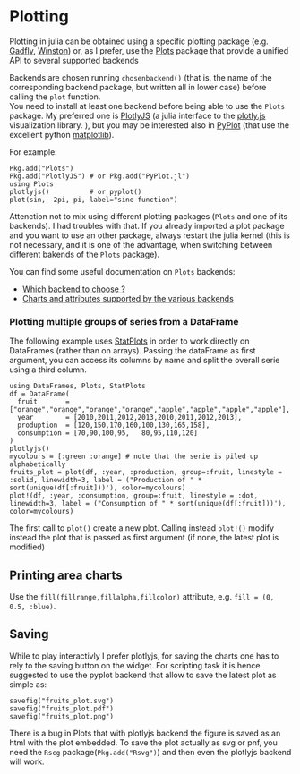 # Plotting

Plotting in julia can be obtained using a specific plotting package (e.g. [Gadfly](https://github.com/dcjones/Gadfly.jl), [Winston](https://github.com/nolta/Winston.jl)) or, as I prefer, use the [Plots](https://github.com/JuliaPlots/Plots.jl) package that provide a unified API to several supported backends

Backends are chosen running `chosenbackend()` (that is, the name of the corresponding backend package, but written all in lower case) before calling the `plot` function.  
You need to install at least one backend before being able to use the `Plots` package. My preferred one is [PlotlyJS](https://github.com/sglyon/PlotlyJS.jl) (a julia interface to the [plotly.js](https://plot.ly) visualization library. ), but you may be interested also in [PyPlot](https://github.com/JuliaPy/PyPlot.jl) (that use the excellent python [matplotlib](http://matplotlib.org/api/pyplot_api.html)).

For example:

```
Pkg.add("Plots")
Pkg.add("PlotlyJS") # or Pkg.add("PyPlot.jl") 
using Plots
plotlyjs()          # or pyplot()
plot(sin, -2pi, pi, label="sine function")
```

Attenction not to mix using different plotting packages (`Plots` and one of its backends). I had troubles with that. If you already imported a plot package and you want to use an other package, always restart the julia kernel (this is not necessary, and it is one of the advantage, when switching between different bakends of the `Plots` package).

You can find some useful documentation on `Plots` backends:
* [Which backend to choose ?](https://juliaplots.github.io/backends/)
* [Charts and attributes supported by the various backends](https://juliaplots.github.io/supported/)


### Plotting multiple groups of series from a DataFrame
The following example uses [StatPlots](https://github.com/JuliaPlots/StatPlots.jl) in order to work directly on DataFrames (rather than on arrays).
Passing the dataFrame as first argument, you can access its columns by name and split the overall serie using a third column.

```
using DataFrames, Plots, StatPlots
df = DataFrame(
  fruit       = ["orange","orange","orange","orange","apple","apple","apple","apple"],
  year        = [2010,2011,2012,2013,2010,2011,2012,2013],
  produption  = [120,150,170,160,100,130,165,158],
  consumption = [70,90,100,95,   80,95,110,120]
)
plotlyjs() 
mycolours = [:green :orange] # note that the serie is piled up alphabetically
fruits_plot = plot(df, :year, :production, group=:fruit, linestyle = :solid, linewidth=3, label = ("Production of " * sort(unique(df[:fruit]))'), color=mycolours)
plot!(df, :year, :consumption, group=:fruit, linestyle = :dot, linewidth=3, label = ("Consumption of " * sort(unique(df[:fruit]))'), color=mycolours)
```
The first call to `plot()` create a new plot. Calling instead `plot!()` modify instead the plot that is passed as first argument (if none, the latest plot is modified)

## Printing area charts
Use the `fill(fillrange,fillalpha,fillcolor)` attribute, e.g. `fill = (0, 0.5, :blue)`.


## Saving

While to play interactivly I prefer plotlyjs, for saving the charts one has to rely to the saving button on the widget. For scripting task it is hence suggested to use the pyplot backend that allow to save the latest plot as simple as:
```
savefig("fruits_plot.svg")
savefig("fruits_plot.pdf")
savefig("fruits_plot.png")
```
There is a bug in Plots that with plotlyjs backend the figure is saved as an html with the plot embedded.
To save the plot actually as svg or pnf, you need the `Rscg` package(`Pkg.add("Rsvg")`) and then even the plotlyjs backend will work.



